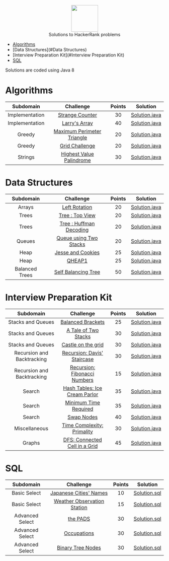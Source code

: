 <p align="center">
    <a href="https://www.hackerrank.com/djurasze">
        <img height=85 src="https://d3keuzeb2crhkn.cloudfront.net/hackerrank/assets/styleguide/logo_wordmark-f5c5eb61ab0a154c3ed9eda24d0b9e31.svg">
    </a>
    <br> Solutions to HackerRank problems
</p>

* [Algorithms](#Algorithms)
* [Data Structures](#Data Structures)
* [Interview Preparation Kit](#Interview Preparation Kit)
* [SQL](#SQL)

Solutions are coded using Java 8


# Algorithms

|  Subdomain  |                                                Challenge                                               | Points |                                                                         Solution                                                                           |
|:-----------:|:------------------------------------------------------------------------------------------------------:|:------:|:----------------------------------------------------------------------------------------------------------------------------------------------------------:|
| Implementation | [Strange Counter](https://www.hackerrank.com/challenges/strange-code/problem)                                             |   30   | [Solution.java](https://github.com/djurasze/HackerRank_solutions_java/blob/master/algorithms/implementation/strange_counter/Solution.java)                        |
| Implementation | [Larry's Array](https://www.hackerrank.com/challenges/larrys-array/problem)                                             |   40   | [Solution.java](https://github.com/djurasze/HackerRank_solutions_java/blob/master/algorithms/implementation/larrys_array/Solution.java)                        |
| Greedy | [Maximum Perimeter Triangle](https://www.hackerrank.com/challenges/maximum-perimeter-triangle/problem)                                             |   20   | [Solution.java](https://github.com/djurasze/HackerRank_solutions_java/blob/master/algorithms/greedy/maximum_perimeter_triangle/Solution.java)                        |
| Greedy | [Grid Challenge](https://www.hackerrank.com/challenges/grid-challenge/problem)                                             |   20   | [Solution.java](https://github.com/djurasze/HackerRank_solutions_java/blob/master/algorithms/greedy/grid_challenge/Solution.java)                        |
| Strings | [Highest Value Palindrome](https://www.hackerrank.com/challenges/richie-rich/problem)                                             |   30   | [Solution.java](https://github.com/djurasze/HackerRank_solutions_java/blob/master/algorithms/strings/highest_value_palindrome/Solution.java)                        |

# Data Structures

|  Subdomain  |                                                Challenge                                               | Points |                                                                         Solution                                                                           |
|:-----------:|:------------------------------------------------------------------------------------------------------:|:------:|:----------------------------------------------------------------------------------------------------------------------------------------------------------:|
| Arrays | [Left Rotation](https://www.hackerrank.com/challenges/array-left-rotation/problem)                                             |   20   | [Solution.java](https://github.com/djurasze/HackerRank_solutions_java/blob/master/data_structures/arrays/left_rotation/Solution.java)                        |
| Trees | [Tree : Top View](https://www.hackerrank.com/challenges/tree-top-view/problem)                                             |   20   | [Solution.java](https://github.com/djurasze/HackerRank_solutions_java/blob/master/data_structures/trees/tree_top_view/Solution.java)                        |
| Trees | [Tree : Huffman Decoding](https://www.hackerrank.com/challenges/tree-huffman-decoding/problem)                                             |   20   | [Solution.java](https://github.com/djurasze/HackerRank_solutions_java/blob/master/data_structures/trees/huffman_decoding/Solution.java)                        |
| Queues | [Queue using Two Stacks](https://www.hackerrank.com/challenges/queue-using-two-stacks/problem)                                             |   20   | [Solution.java](https://github.com/djurasze/HackerRank_solutions_java/blob/master/data_structures/queues/queue_using_two_stacks/Solution.java)                        |
| Heap | [Jesse and Cookies](https://www.hackerrank.com/challenges/jesse-and-cookies/problem)                                             |   25   | [Solution.java](https://github.com/djurasze/HackerRank_solutions_java/blob/master/data_structures/heap/jesse_and_cookies/Solution.java)                        |
| Heap | [QHEAP1](https://www.hackerrank.com/challenges/qheap1/problem)                                             |   25   | [Solution.java](https://github.com/djurasze/HackerRank_solutions_java/blob/master/data_structures/heap/qheap1/Solution.java)                        |
| Balanced Trees | [Self Balancing Tree](https://www.hackerrank.com/challenges/self-balancing-tree/problem)                                             |   50   | [Solution.java](https://github.com/djurasze/HackerRank_solutions_java/blob/master/data_structures/balanced_trees/self_balancing_tree/Solution.java)                        |

# Interview Preparation Kit

|  Subdomain  |                                                Challenge                                               | Points |                                                                         Solution                                                                           |
|:-----------:|:------------------------------------------------------------------------------------------------------:|:------:|:----------------------------------------------------------------------------------------------------------------------------------------------------------:|
| Stacks and Queues | [Balanced Brackets](https://www.hackerrank.com/challenges/balanced-brackets/problem?h_l=interview&playlist_slugs%5B%5D=interview-preparation-kit&playlist_slugs%5B%5D=stacks-queues)                                             |   25   | [Solution.java](https://github.com/djurasze/HackerRank_solutions_java/blob/master/interview_preparation_kit/stacks_and_queues/balanced_brackets/Solution.java)                        |
| Stacks and Queues | [A Tale of Two Stacks](https://www.hackerrank.com/challenges/ctci-queue-using-two-stacks/problem?h_l=interview&playlist_slugs%5B%5D=interview-preparation-kit&playlist_slugs%5B%5D=stacks-queues&h_r=next-challenge&h_v=zen)                                             |   30   | [Solution.java](https://github.com/djurasze/HackerRank_solutions_java/blob/master/interview_preparation_kit/stacks_and_queues/a_tale_of_two_stacks/Solution.java)                        |
| Stacks and Queues | [Castle on the grid](https://www.hackerrank.com/challenges/castle-on-the-grid/problem?h_l=interview&playlist_slugs%5B%5D=interview-preparation-kit&playlist_slugs%5B%5D=stacks-queues)                                             |   30   | [Solution.java](https://github.com/djurasze/HackerRank_solutions_java/blob/master/interview_preparation_kit/stacks_and_queues/castle_on_the_grid/Solution.java)                        |
| Recursion and Backtracking | [Recursion: Davis' Staircase](https://www.hackerrank.com/challenges/ctci-recursive-staircase/problem?h_l=interview&playlist_slugs%5B%5D=interview-preparation-kit&playlist_slugs%5B%5D=recursion-backtracking)                                             |   30   | [Solution.java](https://github.com/djurasze/HackerRank_solutions_java/blob/master/interview_preparation_kit/recursion_and_backtracking/recursion_davis_staircase/Solution.java)                        |
| Recursion and Backtracking | [Recursion: Fibonacci Numbers](https://www.hackerrank.com/challenges/ctci-fibonacci-numbers/problem?h_l=interview&playlist_slugs%5B%5D=interview-preparation-kit&playlist_slugs%5B%5D=recursion-backtracking)                                             |   15   | [Solution.java](https://github.com/djurasze/HackerRank_solutions_java/blob/master/interview_preparation_kit/recursion_and_backtracking/recursion_fibonacci_numbers/Solution.java)                        |
| Search | [Hash Tables: Ice Cream Parlor](https://www.hackerrank.com/challenges/ctci-ice-cream-parlor/problem?h_l=interview&playlist_slugs%5B%5D=interview-preparation-kit&playlist_slugs%5B%5D=search)                                             |   35   | [Solution.java](https://github.com/djurasze/HackerRank_solutions_java/blob/master/interview_preparation_kit/search/hash_tables_ice_cream_parlor/Solution.java)                        |
| Search | [Minimum Time Required](https://www.hackerrank.com/challenges/minimum-time-required/problem?h_l=interview&playlist_slugs%5B%5D=interview-preparation-kit&playlist_slugs%5B%5D=search)                                             |   35   | [Solution.java](https://github.com/djurasze/HackerRank_solutions_java/blob/master/interview_preparation_kit/search/minimum_time_required/Solution.java)                        |
| Search | [Swap Nodes](https://www.hackerrank.com/challenges/swap-nodes-algo/problem?h_l=interview&playlist_slugs%5B%5D=interview-preparation-kit&playlist_slugs%5B%5D=search)                                             |   40   | [Solution.java](https://github.com/djurasze/HackerRank_solutions_java/blob/master/interview_preparation_kit/search/swap_nodes/Solution.java)                        |
| Miscellaneous | [Time Complexity: Primality](https://www.hackerrank.com/challenges/ctci-big-o/problem?h_l=interview&playlist_slugs%5B%5D=interview-preparation-kit&playlist_slugs%5B%5D=miscellaneous)                                             |   30   | [Solution.java](https://github.com/djurasze/HackerRank_solutions_java/blob/master/interview_preparation_kit/miscellaneous/time_complexity_primality/Solution.java)                        |
| Graphs | [DFS: Connected Cell in a Grid](https://www.hackerrank.com/challenges/ctci-connected-cell-in-a-grid/problem?h_l=interview&playlist_slugs%5B%5D=interview-preparation-kit&playlist_slugs%5B%5D=graphs)                                             |   45   | [Solution.java](https://github.com/djurasze/HackerRank_solutions_java/blob/master/interview_preparation_kit/graphs/dfs_connected_cell_in_a_grid/Solution.java)                        |


# SQL

|  Subdomain  |                                                Challenge                                               | Points |                                                                         Solution                                                                           |
|:-----------:|:------------------------------------------------------------------------------------------------------:|:------:|:----------------------------------------------------------------------------------------------------------------------------------------------------------:|
| Basic Select | [Japanese Cities' Names](https://www.hackerrank.com/challenges/japanese-cities-name/problem)                                             |   10   | [Solution.sql](https://github.com/djurasze/HackerRank_solutions_java/blob/master/sql/basic_select/japanese_cities_names/Solution.sql)                        |
| Basic Select | [Weather Observation Station](https://www.hackerrank.com/challenges/weather-observation-station-1/problem?h_r=next-challenge&h_v=zen)                                             |   15   | [Solution.sql](https://github.com/djurasze/HackerRank_solutions_java/blob/master/sql/basic_select/weather_observation_station_1/Solution.sql)                        |
| Advanced Select | [the PADS](https://www.hackerrank.com/challenges/the-pads/problem)                                             |   30   | [Solution.sql](https://github.com/djurasze/HackerRank_solutions_java/blob/master/sql/advanced_select/the_pads/Solution.sql)                        |
| Advanced Select | [Occupations](https://www.hackerrank.com/challenges/occupations/problem)                                             |   30   | [Solution.sql](https://github.com/djurasze/HackerRank_solutions_java/blob/master/sql/advanced_select/occupations/Solution.sql)                        |
| Advanced Select | [Binary Tree Nodes](https://www.hackerrank.com/challenges/binary-search-tree-1/problem)                                             |   30   | [Solution.sql](https://github.com/djurasze/HackerRank_solutions_java/blob/master/sql/advanced_select/binary_tree_nodes/Solution.sql)                        |
